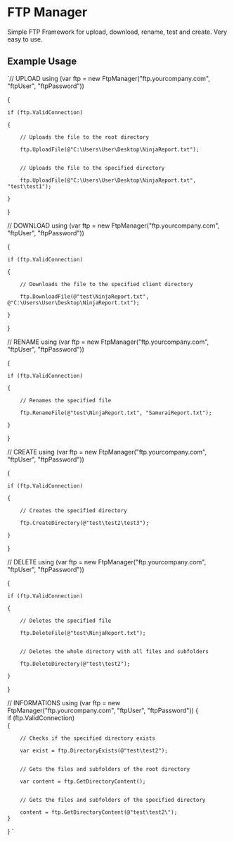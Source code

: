 # FTP Manager
Simple FTP Framework for upload, download, rename, test and create. Very easy to use.


## Example Usage

`// UPLOAD
using (var ftp = new FtpManager("ftp.yourcompany.com", "ftpUser", "ftpPassword"))

{
  	
	if (ftp.ValidConnection)
  	
	{
     		
		// Uploads the file to the root directory
     		
		ftp.UploadFile(@"C:\Users\User\Desktop\NinjaReport.txt");
    
 		
		// Uploads the file to the specified directory
     		
		ftp.UploadFile(@"C:\Users\User\Desktop\NinjaReport.txt", "test\test1");
  	
	}

}

// DOWNLOAD
using (var ftp = new FtpManager("ftp.yourcompany.com", "ftpUser", "ftpPassword"))

{
  	
	if (ftp.ValidConnection)
  	
	{
      		
		// Downloads the file to the specified client directory
      		
		ftp.DownloadFile(@"test\NinjaReport.txt", @"C:\Users\User\Desktop\NinjaReport.txt");
  	
	}

}

// RENAME
using (var ftp = new FtpManager("ftp.yourcompany.com", "ftpUser", "ftpPassword"))

{
   	
	if (ftp.ValidConnection)
   	
	{
       		
		// Renames the specified file
       		
		ftp.RenameFile(@"test\NinjaReport.txt", "SamuraiReport.txt");
   	
	}

}



// CREATE
using (var ftp = new FtpManager("ftp.yourcompany.com", "ftpUser", "ftpPassword"))

{
	
	if (ftp.ValidConnection)
	
	{
		
		// Creates the specified directory
		
		ftp.CreateDirectory(@"test\test2\test3");
   	
	}

}

// DELETE
using (var ftp = new FtpManager("ftp.yourcompany.com", "ftpUser", "ftpPassword"))

{
	
	if (ftp.ValidConnection)
	
	{
        	
		// Deletes the specified file
        	
		ftp.DeleteFile(@"test\NinjaReport.txt");
        	

		// Deletes the whole directory with all files and subfolders
        	
		ftp.DeleteDirectory(@"test\test2");
   	
	}

}



// INFORMATIONS
using (var ftp = new FtpManager("ftp.yourcompany.com", "ftpUser", "ftpPassword"))
{    	
	if (ftp.ValidConnection)   	
	{
        	
		// Checks if the specified directory exists
        	
		var exist = ftp.DirectoryExists(@"test\test2");
        	
		
		// Gets the files and subfolders of the root directory
        	
		var content = ftp.GetDirectoryContent();
        	

		// Gets the files and subfolders of the specified directory
        	
		content = ftp.GetDirectoryContent(@"test\test2\");    	
	}
}
`

